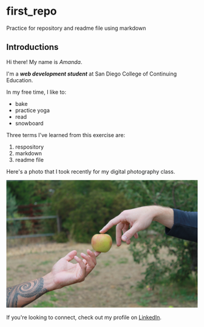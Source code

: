 # first_repo
Practice for repository and readme file using markdown

## Introductions
Hi there! My name is *Amanda*.

I'm a ***web development student*** at San Diego College of Continuing Education.

In my free time, I like to:
* bake
* practice yoga
* read
* snowboard

Three terms I've learned from this exercise are:
1. respository
2. markdown
3. readme file

Here's a photo that I took recently for my digital photography class.

![apple](IMG_5184.JPG)

If you're looking to connect, check out my profile on [LinkedIn](https://www.linkedin.com/in/amandamknight/).
